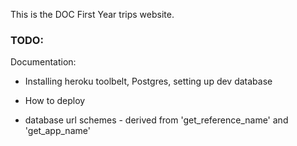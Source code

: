 
This is the DOC First Year trips website.

### TODO:

Documentation:
* Installing heroku toolbelt, Postgres, setting up dev database
* How to deploy


* database url schemes - derived from 'get_reference_name' and 'get_app_name'